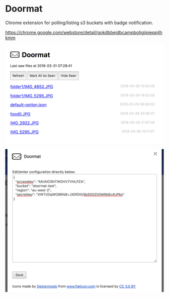 # Doormat
Chrome extension for polling/listing s3 buckets with badge notification.

https://chrome.google.com/webstore/detail/gokdbbejdbcampboljgjipjeppjlhkmm

![Alt text](https://github.com/guyburton/Doormat/blob/master/screenshots/doormat_screenshot.png?raw=true "screenshot")


![Alt text](https://github.com/guyburton/Doormat/blob/master/screenshots/options_screenshot.png?raw=true "screenshot")
